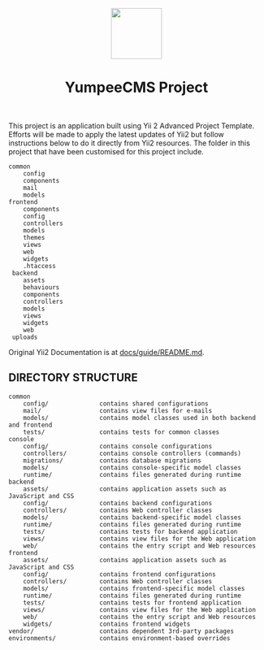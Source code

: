 <p align="center">
    <a href="http://www.yumpeecms.com" target="_blank">
        <img src="http://www.yumpeecms.com/uploads/223evp6ir0ll0gabvnnvqsubu1/15185238825a82d5ead96e01-68510255.png" height="100px">
    </a>
    <h1 align="center">YumpeeCMS Project</h1>
    <br>
</p>

This project is an application built using  Yii 2 Advanced Project Template. Efforts will be made to apply the latest updates of Yii2 but follow instructions below to do it directly from Yii2 resources. The folder in this project that have been customised for this project include. 
```
common
    config
    components
    mail
    models
frontend
    components
    config
    controllers
    models
    themes
    views
    web
    widgets
    .htaccess
 backend
    assets
    behaviours
    components
    controllers
    models
    views
    widgets
    web
 uploads
 ```


Original Yii2 Documentation is at [docs/guide/README.md](docs/guide/README.md).



DIRECTORY STRUCTURE
-------------------

```
common
    config/              contains shared configurations
    mail/                contains view files for e-mails
    models/              contains model classes used in both backend and frontend
    tests/               contains tests for common classes    
console
    config/              contains console configurations
    controllers/         contains console controllers (commands)
    migrations/          contains database migrations
    models/              contains console-specific model classes
    runtime/             contains files generated during runtime
backend
    assets/              contains application assets such as JavaScript and CSS
    config/              contains backend configurations
    controllers/         contains Web controller classes
    models/              contains backend-specific model classes
    runtime/             contains files generated during runtime
    tests/               contains tests for backend application    
    views/               contains view files for the Web application
    web/                 contains the entry script and Web resources
frontend
    assets/              contains application assets such as JavaScript and CSS
    config/              contains frontend configurations
    controllers/         contains Web controller classes
    models/              contains frontend-specific model classes
    runtime/             contains files generated during runtime
    tests/               contains tests for frontend application
    views/               contains view files for the Web application
    web/                 contains the entry script and Web resources
    widgets/             contains frontend widgets
vendor/                  contains dependent 3rd-party packages
environments/            contains environment-based overrides
```
